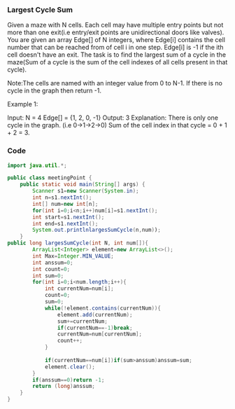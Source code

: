 ### Largest Cycle Sum
Given a maze with N cells. Each cell may have multiple entry points but not more than one exit(i.e entry/exit points are unidirectional doors like valves).
You are given an array Edge[] of N integers, where Edge[i] contains the cell number that can be reached from of cell i in one step. Edge[i] is -1 if the ith cell doesn't have an exit. 
The task is to find the largest sum of a cycle in the maze(Sum of a cycle is the sum of the cell indexes of all cells present in that cycle).

Note:The cells are named with an integer value from 0 to N-1. If there is no cycle in the graph then return -1.

Example 1:

Input:
N = 4
Edge[] = {1, 2, 0, -1}
Output: 3
Explanation: 
There is only one cycle in the graph.
(i.e 0->1->2->0)
Sum of the cell index in that cycle 
= 0 + 1 + 2 = 3.
### Code
``` java
import java.util.*;

public class meetingPoint {
    public static void main(String[] args) {
        Scanner s1=new Scanner(System.in);
        int n=s1.nextInt();
        int[] num=new int[n];
        for(int i=0;i<n;i++)num[i]=s1.nextInt();
        int start=s1.nextInt();
        int end=s1.nextInt();
        System.out.printlnlargesSumCycle(n,num));
    }  
public long largesSumCycle(int N, int num[]){
        ArrayList<Integer> element=new ArrayList<>();
        int Max=Integer.MIN_VALUE;
        int anssum=0;
        int count=0;
        int sum=0;
        for(int i=0;i<num.length;i++){
            int currentNum=num[i];
            count=0;
            sum=0;
            while(!element.contains(currentNum)){
                element.add(currentNum);
                sum+=currentNum;
                if(currentNum==-1)break;
                currentNum=num[currentNum];
                count++;
            }
            
            if(currentNum==num[i])if(sum>anssum)anssum=sum;
            element.clear();
        }
        if(anssum==0)return -1;
        return (long)anssum;
    }
}
```
